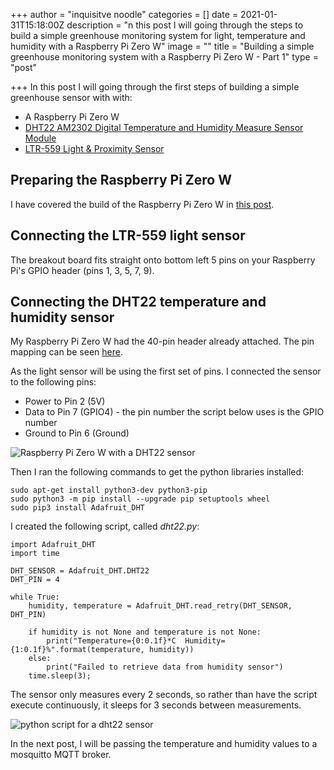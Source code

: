 +++
author = "inquisitve noodle"
categories = []
date = 2021-01-31T15:18:00Z
description = "n this post I will going through the steps to build a simple greenhouse monitoring system for light, temperature and humidity with a Raspberry Pi Zero W"
image = ""
title = "Building a simple greenhouse monitoring system with a Raspberry Pi Zero W - Part 1"
type = "post"

+++
In this post I will going through the first steps of building a simple greenhouse sensor with with:

* A Raspberry Pi Zero W
* [DHT22 AM2302 Digital Temperature and Humidity Measure Sensor Module](https://learn.adafruit.com/dht/overview)
* [LTR-559 Light & Proximity Sensor](https://shop.pimoroni.com/products/ltr-559-light-proximity-sensor-breakout)

## Preparing the Raspberry Pi Zero W

I have covered the build of the Raspberry Pi Zero W in [this post](https://inquisitivenoodle.com/installing-raspberry-pi-os-headless-on-a-raspberry-pi-zero-w/).

## Connecting the LTR-559 light sensor

The breakout board fits straight onto bottom left 5 pins on your Raspberry Pi's GPIO header (pins 1, 3, 5, 7, 9).

## Connecting the DHT22 temperature and humidity sensor

My Raspberry Pi Zero W had the 40-pin header already attached.  The pin mapping can be seen [here](https://pinout.xyz/).

As the light sensor will be using the first set of pins.  I connected the sensor to the following pins:

* Power to Pin 2 (5V)
* Data to Pin 7 (GPIO4) - the pin number the script below uses is the GPIO number
* Ground to Pin 6 (Ground)

![Raspberry Pi Zero W with a DHT22 sensor](/images/raspberry-pi-zero-w-dht22.png "Raspberry Pi Zero W with a DHT22 sensor")

Then I ran the following commands to get the python libraries installed:

    sudo apt-get install python3-dev python3-pip
    sudo python3 -m pip install --upgrade pip setuptools wheel
    sudo pip3 install Adafruit_DHT

I created the following script, called _dht22.py_:

    import Adafruit_DHT
    import time
    
    DHT_SENSOR = Adafruit_DHT.DHT22
    DHT_PIN = 4
    
    while True:
        humidity, temperature = Adafruit_DHT.read_retry(DHT_SENSOR, DHT_PIN)
    
        if humidity is not None and temperature is not None:
            print("Temperature={0:0.1f}*C  Humidity={1:0.1f}%".format(temperature, humidity))
        else:
            print("Failed to retrieve data from humidity sensor")
        time.sleep(3);

The sensor only measures every 2 seconds, so rather than have the script execute continuously, it sleeps for 3 seconds between measurements.

![python script for a dht22 sensor](/images/script.png "python script for a dht22 sensor")

In the next post, I will be passing the temperature and humidity values to a mosquitto MQTT broker.
